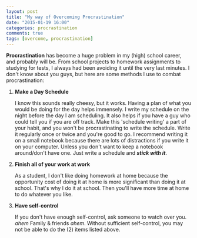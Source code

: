 ```yaml
---
layout: post
title: "My way of Overcoming Procrastination"
date: "2015-01-19 16:00"
categories: procrastination
comments: true
tags: [overcome, procrastination]
---
```


__Procrastination__ has become a huge problem in my (high) school career, and probably will be.
From school projects to homework assignments to studying for tests, I always had been avoiding it
until the very last minutes. I don't know about you guys, but here are some methods I use to
combat procrastination:

1. __Make a Day Schedule__

    I know this sounds really cheesy, but it works. Having a plan of what you would be doing for the
day helps immensely. I write my schedule on the night before the day I am scheduling. It also
helps if you have a guy who could tell you if you are off track. Make this 'schedule writing' a
part of your habit, and you won't be procrastinating to write the schedule. Write it regularly once
or twice and you're good to go. I recommend writing it on a small notebook because there are lots
of distractions if you write it on your computer. Unless you don't want to keep a notebook
around/don't have one. Just write a schedule and ___stick with it___.

2. __Finish all of your work at work__

    As a student, I don't like doing homework at home because the opportunity cost of doing it at
home is more significant than doing it at school. That's why I do it at school. Then you'll have
more time at home to do whatever you like.

3. __Have self-control__

    If you don't have enough self-control, ask someone to watch over you. _ahem_ Family & friends
_ahem_. Without sufficient self-control, you may not be able to do the (2) items listed above.
